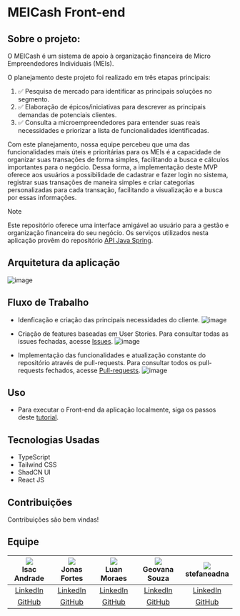 # MEICash Front-end
## Sobre o projeto:
O MEICash é um sistema de apoio à organização financeira de Micro Empreendedores Individuais (MEIs).

O planejamento deste projeto foi realizado em três etapas principais:
 1. ✅ Pesquisa de mercado para identificar as principais soluções no segmento.
 2. ✅ Elaboração de épicos/iniciativas para descrever as principais demandas de potenciais clientes.
 3. ✅ Consulta a microempreendedores para entender suas reais necessidades e priorizar a lista de funcionalidades identificadas.


Com este planejamento, nossa equipe percebeu que uma das funcionalidades mais úteis e prioritárias para os MEIs é a capacidade de organizar suas transações de forma simples, facilitando a busca e cálculos importantes para o negócio. Dessa forma, a implementação deste MVP oferece aos usuários a possibilidade de cadastrar e fazer login no sistema, registrar suas transações de maneira simples e criar categorias personalizadas para cada transação, facilitando a visualização e a busca por essas informações.

>[!NOTE]
>
>Este repositório oferece uma interface amigável ao usuário para a gestão e organização financeira do seu negócio. Os serviços utilizados nesta aplicação provêm do repositório [API Java Spring](https://github.com/JonasFortes12/MEICash-server/tree/main).


## Arquitetura da aplicação
![image](https://github.com/JonasFortes12/MEICash-server/assets/43821439/5fc2e482-277c-4de5-a3d5-8824f541cbc1)

## Fluxo de Trabalho

- Idenficação e criação das principais necessidades do cliente. 
  ![image](https://github.com/JonasFortes12/MEICash-front-end/assets/43821439/8a3fa8b3-ed2d-4c71-b4ef-f6b92e659ed3)

- Criação de features baseadas em User Stories. Para consultar todas as issues fechadas, acesse [Issues](https://github.com/JonasFortes12/MEICash-front-end/issues?q=is%3Aissue+is%3Aclosed).
  ![image](https://github.com/JonasFortes12/MEICash-front-end/assets/112669877/85d868bd-9893-451d-9897-0732a4fccebe)
  
- Implementação das funcionalidades e atualização constante do repositório através de pull-requests. Para consultar todos os pull-requests fechados, acesse [Pull-requests](https://github.com/JonasFortes12/MEICash-front-end/pulls?q=is%3Apr+is%3Aclosed).
  ![image](https://github.com/JonasFortes12/MEICash-front-end/assets/112669877/35f9a389-2288-4edf-aa57-95c2959116c1)
   


## Uso
 - Para executar o Front-end da aplicação localmente, siga os passos deste [tutorial](....).

## Tecnologias Usadas
 - TypeScript
 - Tailwind CSS
 - ShadCN UI
 - React JS

## Contribuições
Contribuições são bem vindas!

## Equipe
| <img src="https://avatars.githubusercontent.com/u/112669877?v=4"><br><strong>Isac Andrade</strong> | <img src="https://avatars.githubusercontent.com/u/43821439?v=4"><br><strong>Jonas Fortes</strong> | <img src="https://avatars.githubusercontent.com/u/65193369?v=4"><br><strong>Luan Moraes</strong> | <img src="https://avatars.githubusercontent.com/u/107064977?v=4"><br><strong>Geovana Souza</strong> | <img src="https://avatars.githubusercontent.com/u/39842850?v=4"><br><strong>stefaneadna</strong> |
| :---------------------------------------------------------------------------------------------------: | :--------------------------------------------------------------------------------------------------------: | :------------------------------------------------------------------------------------------------------: | :------------------------------------------------------------------------------------------------------: | :-----------------------------------------------------------------------------------------------------: |
| [LinkedIn](https://www.linkedin.com/in/isac-andrade-8915a5284/) | [LinkedIn](https://www.linkedin.com/in/jonas-fortes-2138731a3/) | [LinkedIn](https://www.linkedin.com/in/luansilvamoraes/) | [LinkedIn](https://www.linkedin.com/in/geovana-rodrigues-/) | [LinkedIn](https://www.linkedin.com/in/stefaneadna/) |
| [GitHub](https://github.com/IsacAnd) | [GitHub](https://github.com/JonasFortes12) | [GitHub](https://github.com/luanmooraes) | [GitHub](https://github.com/Geovanarsouza) | [GitHub](https://github.com/stefaneadna) |

